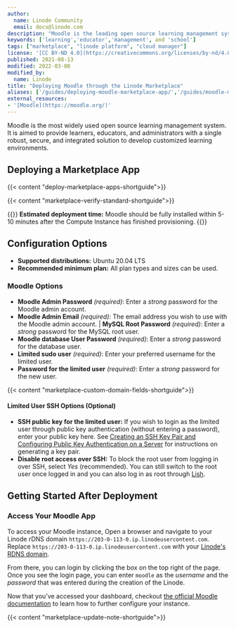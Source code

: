 ```yaml
---
author:
  name: Linode Community
  email: docs@linode.com
description: "Moodle is the leading open source learning management system. This tutorial walks you through deploying Moodle using the Linode Marketplace."
keywords: ['learning','educator','management', and 'school']
tags: ["marketplace", "linode platform", "cloud manager"]
license: '[CC BY-ND 4.0](https://creativecommons.org/licenses/by-nd/4.0)'
published: 2021-08-13
modified: 2022-03-08
modified_by:
  name: Linode
title: "Deploying Moodle through the Linode Marketplace"
aliases: ['/guides/deploying-moodle-marketplace-app/','/guides/moodle-marketplace-app/']
external_resources:
- '[Moodle](https://moodle.org/)'
---
```


Moodle is the most widely used open source learning management system. It is aimed to provide learners, educators, and administrators with a single robust, secure, and integrated solution to develop customized learning environments.

## Deploying a Marketplace App

{{< content "deploy-marketplace-apps-shortguide">}}

{{< content "marketplace-verify-standard-shortguide">}}

{{<note>}}
**Estimated deployment time:** Moodle should be fully installed within 5-10 minutes after the Compute Instance has finished provisioning.
{{</note>}}

## Configuration Options

- **Supported distributions:** Ubuntu 20.04 LTS
- **Recommended minimum plan:** All plan types and sizes can be used.

### Moodle Options

- **Moodle Admin Password** *(required)*: Enter a *strong* password for the Moodle admin account.
- **Moodle Admin Email** *(required)*: The email address you wish to use with the Moodle admin account.
| **MySQL Root Password** *(required)*: Enter a *strong* password for the MySQL root user.
- **Moodle database User Password** *(required)*: Enter a *strong* password for the database user.
- **Limited sudo user** *(required)*: Enter your preferred username for the limited user.
- **Password for the limited user** *(required)*: Enter a *strong* password for the new user.

{{< content "marketplace-custom-domain-fields-shortguide">}}

#### Limited User SSH Options (Optional)

- **SSH public key for the limited user:** If you wish to login as the limited user through public key authentication (without entering a password), enter your public key here. See [Creating an SSH Key Pair and Configuring Public Key Authentication on a Server](/docs/guides/use-public-key-authentication-with-ssh/) for instructions on generating a key pair.
- **Disable root access over SSH:** To block the root user from logging in over SSH, select *Yes* (recommended). You can still switch to the root user once logged in and you can also log in as root through [Lish](/docs/guides/lish/).

## Getting Started After Deployment

### Access Your Moodle App

To access your Moodle instance, Open a browser and navigate to your Linode rDNS domain `https://203-0-113-0.ip.linodeusercontent.com`. Replace `https://203-0-113-0.ip.linodeusercontent.com` with your [Linode's RDNS domain](/docs/guides/managing-ip-addresses/#viewing-ip-addresses).

From there, you can login by clicking the box on the top right of the page. Once you see the login page, you can enter `moodle` as the *username* and the *password* that was entered during the creation of the Linode.

Now that you’ve accessed your dashboard, checkout [the official Moodle documentation](https://docs.moodle.org/311/en/Main_page) to learn how to further configure your instance.

{{< content "marketplace-update-note-shortguide">}}